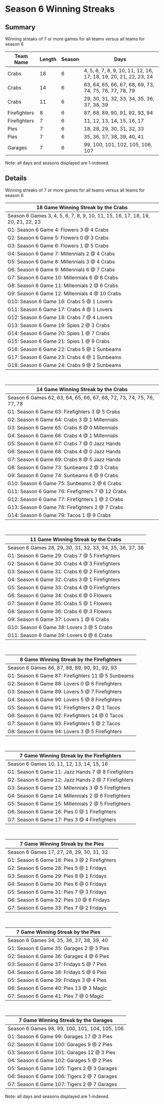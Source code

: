 # Season 6 Winning Streaks
## Summary



Winning streaks of 7 or more games for all teams versus all teams for season 6



| Team Name | Length | Season | Days |
| ----- | ----- | ----- | ----- |
| Crabs                          | 18         | 6          | 4, 5, 6, 7, 8, 9, 10, 11, 12, 16, 17, 18, 19, 20, 21, 22, 23, 24 |
| Crabs                          | 14         | 6          | 63, 64, 65, 66, 67, 68, 69, 73, 74, 75, 76, 77, 78, 79 |
| Crabs                          | 11         | 6          | 29, 30, 31, 32, 33, 34, 35, 36, 37, 38, 39 |
| Firefighters                   | 8          | 6          | 87, 88, 89, 90, 91, 92, 93, 94 |
| Firefighters                   | 7          | 6          | 11, 12, 13, 14, 15, 16, 17 |
| Pies                           | 7          | 6          | 18, 28, 29, 30, 31, 32, 33 |
| Pies                           | 7          | 6          | 35, 36, 37, 38, 39, 40, 41 |
| Garages                        | 7          | 6          | 99, 100, 101, 102, 105, 106, 107 |




Note: all days and seasons displayed are 1-indexed.

## Details


Winning streaks of 7 or more games for all teams versus all teams for season 6

| 18 Game Winning Streak by the Crabs |
| ----- |
| Season 6 Games 3, 4, 5, 6, 7, 8, 9, 10, 11, 15, 16, 17, 18, 19, 20, 21, 22, 23 |
| G1: Season 6 Game 4: Flowers 3  @  4 Crabs |
| G2: Season 6 Game 5: Flowers 0  @  3 Crabs |
| G3: Season 6 Game 6: Flowers 1  @  5 Crabs |
| G4: Season 6 Game 7: Millennials 2  @  4 Crabs |
| G5: Season 6 Game 8: Millennials 3  @  4 Crabs |
| G6: Season 6 Game 9: Millennials 6  @  7 Crabs |
| G7: Season 6 Game 10: Millennials 6  @  8 Crabs |
| G8: Season 6 Game 11: Millennials 2  @  6 Crabs |
| G9: Season 6 Game 12: Millennials 4  @ 10 Crabs |
| G10: Season 6 Game 16: Crabs 5  @  1 Lovers |
| G11: Season 6 Game 17: Crabs 4  @  1 Lovers |
| G12: Season 6 Game 18: Crabs 7  @  4 Lovers |
| G13: Season 6 Game 19: Spies 2  @  3 Crabs |
| G14: Season 6 Game 20: Spies 1  @  7 Crabs |
| G15: Season 6 Game 21: Spies 1  @  9 Crabs |
| G16: Season 6 Game 22: Crabs 5  @  1 Sunbeams |
| G17: Season 6 Game 23: Crabs 4  @  1 Sunbeams |
| G18: Season 6 Game 24: Crabs 9  @  2 Sunbeams |

<br />

| 14 Game Winning Streak by the Crabs |
| ----- |
| Season 6 Games 62, 63, 64, 65, 66, 67, 68, 72, 73, 74, 75, 76, 77, 78 |
| G1: Season 6 Game 63: Firefighters 3  @  5 Crabs |
| G2: Season 6 Game 64: Crabs 3  @  1 Millennials |
| G3: Season 6 Game 65: Crabs 8  @  0 Millennials |
| G4: Season 6 Game 66: Crabs 4  @  1 Millennials |
| G5: Season 6 Game 67: Crabs 7  @  0 Jazz Hands |
| G6: Season 6 Game 68: Crabs 4  @  0 Jazz Hands |
| G7: Season 6 Game 69: Crabs 8  @  5 Jazz Hands |
| G8: Season 6 Game 73: Sunbeams 2  @  3 Crabs |
| G9: Season 6 Game 74: Sunbeams 6  @  9 Crabs |
| G10: Season 6 Game 75: Sunbeams 2  @  6 Crabs |
| G11: Season 6 Game 76: Firefighters 7  @ 12 Crabs |
| G12: Season 6 Game 77: Firefighters 1  @  2 Crabs |
| G13: Season 6 Game 78: Firefighters 2  @  7 Crabs |
| G14: Season 6 Game 79: Tacos 1  @  9 Crabs |

<br />

| 11 Game Winning Streak by the Crabs |
| ----- |
| Season 6 Games 28, 29, 30, 31, 32, 33, 34, 35, 36, 37, 38 |
| G1: Season 6 Game 29: Crabs 7  @  5 Firefighters |
| G2: Season 6 Game 30: Crabs 4  @  3 Firefighters |
| G3: Season 6 Game 31: Crabs 6  @  2 Firefighters |
| G4: Season 6 Game 32: Crabs 3  @  1 Firefighters |
| G5: Season 6 Game 33: Crabs 4  @  0 Firefighters |
| G6: Season 6 Game 34: Crabs 6  @  0 Flowers |
| G7: Season 6 Game 35: Crabs 5  @  1 Flowers |
| G8: Season 6 Game 36: Crabs 6  @  3 Flowers |
| G9: Season 6 Game 37: Lovers 1  @  6 Crabs |
| G10: Season 6 Game 38: Lovers 3  @  5 Crabs |
| G11: Season 6 Game 39: Lovers 0  @  6 Crabs |

<br />

| 8 Game Winning Streak by the Firefighters |
| ----- |
| Season 6 Games 86, 87, 88, 89, 90, 91, 92, 93 |
| G1: Season 6 Game 87: Firefighters 11 @  5 Sunbeams |
| G2: Season 6 Game 88: Lovers 0  @  6 Firefighters |
| G3: Season 6 Game 89: Lovers 5  @  7 Firefighters |
| G4: Season 6 Game 90: Lovers 5  @  8 Firefighters |
| G5: Season 6 Game 91: Firefighters 2  @  1 Tacos |
| G6: Season 6 Game 92: Firefighters 14 @  0 Tacos |
| G7: Season 6 Game 93: Firefighters 5  @  2 Tacos |
| G8: Season 6 Game 94: Lovers 3  @  5 Firefighters |

<br />

| 7 Game Winning Streak by the Firefighters |
| ----- |
| Season 6 Games 10, 11, 12, 13, 14, 15, 16 |
| G1: Season 6 Game 11: Jazz Hands 7  @  8 Firefighters |
| G2: Season 6 Game 12: Jazz Hands 2  @  7 Firefighters |
| G3: Season 6 Game 13: Millennials 3  @  5 Firefighters |
| G4: Season 6 Game 14: Millennials 2  @  6 Firefighters |
| G5: Season 6 Game 15: Millennials 2  @  5 Firefighters |
| G6: Season 6 Game 16: Pies 0  @  1 Firefighters |
| G7: Season 6 Game 17: Pies 3  @  4 Firefighters |

<br />

| 7 Game Winning Streak by the Pies |
| ----- |
| Season 6 Games 17, 27, 28, 29, 30, 31, 32 |
| G1: Season 6 Game 18: Pies 3  @  2 Firefighters |
| G2: Season 6 Game 28: Pies 5  @  1 Fridays |
| G3: Season 6 Game 29: Pies 8  @  1 Fridays |
| G4: Season 6 Game 30: Pies 6  @  0 Fridays |
| G5: Season 6 Game 31: Pies 7  @  3 Fridays |
| G6: Season 6 Game 32: Pies 10 @  6 Fridays |
| G7: Season 6 Game 33: Pies 7  @  2 Fridays |

<br />

| 7 Game Winning Streak by the Pies |
| ----- |
| Season 6 Games 34, 35, 36, 37, 38, 39, 40 |
| G1: Season 6 Game 35: Garages 2  @  3 Pies |
| G2: Season 6 Game 36: Garages 4  @  6 Pies |
| G3: Season 6 Game 37: Fridays 5  @  7 Pies |
| G4: Season 6 Game 38: Fridays 5  @  6 Pies |
| G5: Season 6 Game 39: Fridays 3  @  4 Pies |
| G6: Season 6 Game 40: Pies 13 @  3 Magic |
| G7: Season 6 Game 41: Pies 7  @  0 Magic |

<br />

| 7 Game Winning Streak by the Garages |
| ----- |
| Season 6 Games 98, 99, 100, 101, 104, 105, 106 |
| G1: Season 6 Game 99: Garages 17 @  3 Pies |
| G2: Season 6 Game 100: Garages 9  @  2 Pies |
| G3: Season 6 Game 101: Garages 12 @  3 Pies |
| G4: Season 6 Game 102: Garages 5  @  2 Pies |
| G5: Season 6 Game 105: Tigers 2  @  3 Garages |
| G6: Season 6 Game 106: Tigers 2  @  7 Garages |
| G7: Season 6 Game 107: Tigers 2  @  7 Garages |



Note: all days and seasons displayed are 1-indexed.

